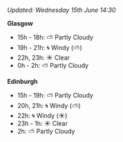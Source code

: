 *Updated: Wednesday 15th June 14:30*

**Glasgow**

* 15h - 18h: :partly_sunny: Partly Cloudy
* 19h - 21h: :cyclone: Windy (:partly_sunny:)
* 22h, 23h: :sunny: Clear
* 0h - 2h: :partly_sunny: Partly Cloudy

**Edinburgh**

* 15h - 19h: :partly_sunny: Partly Cloudy
* 20h, 21h: :cyclone: Windy (:partly_sunny:)
* 22h: :cyclone: Windy (:sunny:)
* 23h - 1h: :sunny: Clear
* 2h: :partly_sunny: Partly Cloudy
